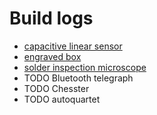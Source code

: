 # Build logs
- [capacitive linear sensor](./builds/linear-sensors/linear-sensors.md)
- [engraved box](./builds/long-box/long-box.md)
- [solder inspection microscope](./builds/microscope/microscope.md)
- TODO Bluetooth telegraph
- TODO Chesster
- TODO autoquartet
